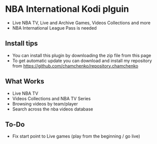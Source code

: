 # NBA International Kodi plguin

- Live NBA TV, Live and Archive Games, Videos Collections and more
- NBA International League Pass is needed

## Install tips
 - You can install this plugin by downloading the zip file from this page
 - To get automatic update you can download and install my repository from https://github.com/chamchenko/repository.chamchenko

## What Works
 - Live NBA TV
 - Videos Collections and NBA TV Series
 - Browsing videos by team/player
 - Search across the nba videos database
## To-Do
 - Fix start point to Live games (play from the beginning / go live)
